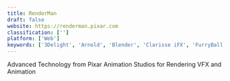 ```yaml
---
title: RenderMan
draft: false 
website: https://renderman.pixar.com
classification: ['']
platform: ['Web']
keywords: ['3Delight', 'Arnold', 'Blender', 'Clarisse iFX', 'FurryBall', 'Kerkythea', 'Keyshot', 'Lumion 3D', 'LuxCoreRender', 'LuxRender', 'Maxwell Render', 'OGRE3D', 'Owlet', 'POV-Ray', 'Screenspace', 'Wire3D', 'appleseed']
---
```

Advanced Technology from Pixar Animation Studios for Rendering VFX and Animation